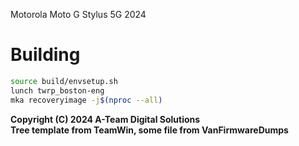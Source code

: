 Motorola Moto G Stylus 5G 2024


# Building
```bash
source build/envsetup.sh
lunch twrp_boston-eng
mka recoveryimage -j$(nproc --all)
```

**Copyright (C) 2024 A-Team Digital Solutions**<br />
**Tree template from TeamWin, some file from VanFirmwareDumps**
